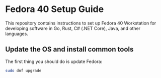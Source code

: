 # Fedora 40 Setup Guide

This repository contains instructions to set up Fedora 40 Workstation for developing software in Go, Rust, C# (.NET Core), Java, and other languages. 

## Update the OS and install common tools

The first thing you should do is update Fedora:

```bash
sudo dnf upgrade
```

